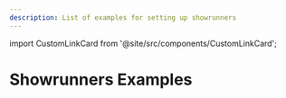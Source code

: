 ```yaml
---
description: List of examples for setting up showrunners
---
```


import CustomLinkCard from '@site/src/components/CustomLinkCard';

# Showrunners Examples

<CustomLinkCard text="NFT Transfer Notification via Showrunner Example" link="./nft-transfer-notification-via-showrunner-example"/>

<CustomLinkCard text="Service Based Notification via Showrunner Example" link="./service-based-notification-via-showrunner-example"/>

<CustomLinkCard text="Defi Based Notification via Showrunner Example" link="./defi-based-notification-via-showrunner-example"/>

<CustomLinkCard text="NFT Based Notification via Showrunner Example" link="./nft-based-notification-via-showrunner-example"/>
